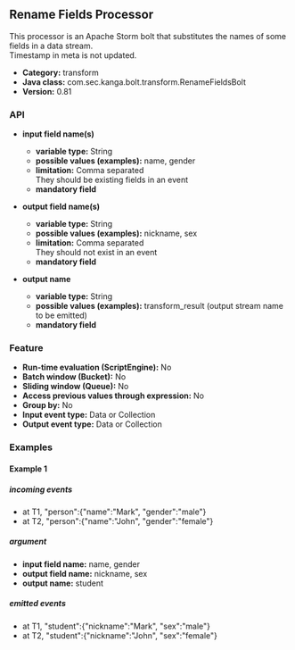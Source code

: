 Rename Fields Processor
----------------------

This processor is an Apache Storm bolt that substitutes the names of some fields in a data stream.<br>
Timestamp in meta is not updated.

* __Category:__ transform
* __Java class:__ com.sec.kanga.bolt.transform.RenameFieldsBolt
* __Version:__ 0.81

### API

* __input field name(s)__
    * __variable type:__ String
    * __possible values (examples):__ name, gender
    * __limitation:__ Comma separated<br>They should be existing fields in an event
    * __mandatory field__

* __output field name(s)__
    * __variable type:__ String
    * __possible values (examples):__ nickname, sex
    * __limitation:__ Comma separated<br>They should not exist in an event
    * __mandatory field__

* __output name__
    * __variable type:__ String
    * __possible values (examples):__ transform_result (output stream name to be emitted)
    * __mandatory field__


### Feature

* __Run-time evaluation (ScriptEngine):__ No
* __Batch window (Bucket):__ No
* __Sliding window (Queue):__ No
* __Access previous values through expression:__ No
* __Group by:__ No
* __Input event type:__ Data or Collection
* __Output event type:__ Data or Collection


### Examples

#### Example 1

##### incoming events
* at T1, "person":{"name":"Mark", "gender":"male"}
* at T2, "person":{"name":"John", "gender":"female"}

##### argument
* __input field name:__ name, gender
* __output field name:__ nickname, sex
* __output name:__ student

##### emitted events
* at T1, "student":{"nickname":"Mark", "sex":"male"}
* at T2, "student":{"nickname":"John", "sex":"female"}